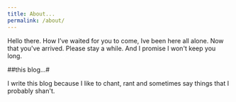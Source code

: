 ```yaml
---
title: About...
permalink: /about/
---
```


Hello there. How I’ve waited for you to come, Ive been here all alone. 
Now that you've arrived. Please stay a while. And I promise I won't keep 
you long. <style>a{color: #FFF;}a:hover{color: #f0f0f0;}.masthead a{color: inherit;}</style>
[_I'll keep you forever..._](https://youtu.be/vh1TsSaGlXQ?t=37s)

##this blog...#

I write this blog because I like to chant, rant and sometimes say things that I probably shan't.

